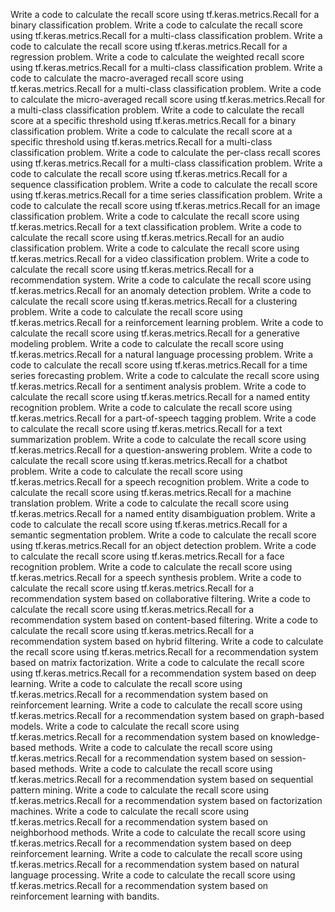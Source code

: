 Write a code to calculate the recall score using tf.keras.metrics.Recall for a binary classification problem.
Write a code to calculate the recall score using tf.keras.metrics.Recall for a multi-class classification problem.
Write a code to calculate the recall score using tf.keras.metrics.Recall for a regression problem.
Write a code to calculate the weighted recall score using tf.keras.metrics.Recall for a multi-class classification problem.
Write a code to calculate the macro-averaged recall score using tf.keras.metrics.Recall for a multi-class classification problem.
Write a code to calculate the micro-averaged recall score using tf.keras.metrics.Recall for a multi-class classification problem.
Write a code to calculate the recall score at a specific threshold using tf.keras.metrics.Recall for a binary classification problem.
Write a code to calculate the recall score at a specific threshold using tf.keras.metrics.Recall for a multi-class classification problem.
Write a code to calculate the per-class recall scores using tf.keras.metrics.Recall for a multi-class classification problem.
Write a code to calculate the recall score using tf.keras.metrics.Recall for a sequence classification problem.
Write a code to calculate the recall score using tf.keras.metrics.Recall for a time series classification problem.
Write a code to calculate the recall score using tf.keras.metrics.Recall for an image classification problem.
Write a code to calculate the recall score using tf.keras.metrics.Recall for a text classification problem.
Write a code to calculate the recall score using tf.keras.metrics.Recall for an audio classification problem.
Write a code to calculate the recall score using tf.keras.metrics.Recall for a video classification problem.
Write a code to calculate the recall score using tf.keras.metrics.Recall for a recommendation system.
Write a code to calculate the recall score using tf.keras.metrics.Recall for an anomaly detection problem.
Write a code to calculate the recall score using tf.keras.metrics.Recall for a clustering problem.
Write a code to calculate the recall score using tf.keras.metrics.Recall for a reinforcement learning problem.
Write a code to calculate the recall score using tf.keras.metrics.Recall for a generative modeling problem.
Write a code to calculate the recall score using tf.keras.metrics.Recall for a natural language processing problem.
Write a code to calculate the recall score using tf.keras.metrics.Recall for a time series forecasting problem.
Write a code to calculate the recall score using tf.keras.metrics.Recall for a sentiment analysis problem.
Write a code to calculate the recall score using tf.keras.metrics.Recall for a named entity recognition problem.
Write a code to calculate the recall score using tf.keras.metrics.Recall for a part-of-speech tagging problem.
Write a code to calculate the recall score using tf.keras.metrics.Recall for a text summarization problem.
Write a code to calculate the recall score using tf.keras.metrics.Recall for a question-answering problem.
Write a code to calculate the recall score using tf.keras.metrics.Recall for a chatbot problem.
Write a code to calculate the recall score using tf.keras.metrics.Recall for a speech recognition problem.
Write a code to calculate the recall score using tf.keras.metrics.Recall for a machine translation problem.
Write a code to calculate the recall score using tf.keras.metrics.Recall for a named entity disambiguation problem.
Write a code to calculate the recall score using tf.keras.metrics.Recall for a semantic segmentation problem.
Write a code to calculate the recall score using tf.keras.metrics.Recall for an object detection problem.
Write a code to calculate the recall score using tf.keras.metrics.Recall for a face recognition problem.
Write a code to calculate the recall score using tf.keras.metrics.Recall for a speech synthesis problem.
Write a code to calculate the recall score using tf.keras.metrics.Recall for a recommendation system based on collaborative filtering.
Write a code to calculate the recall score using tf.keras.metrics.Recall for a recommendation system based on content-based filtering.
Write a code to calculate the recall score using tf.keras.metrics.Recall for a recommendation system based on hybrid filtering.
Write a code to calculate the recall score using tf.keras.metrics.Recall for a recommendation system based on matrix factorization.
Write a code to calculate the recall score using tf.keras.metrics.Recall for a recommendation system based on deep learning.
Write a code to calculate the recall score using tf.keras.metrics.Recall for a recommendation system based on reinforcement learning.
Write a code to calculate the recall score using tf.keras.metrics.Recall for a recommendation system based on graph-based models.
Write a code to calculate the recall score using tf.keras.metrics.Recall for a recommendation system based on knowledge-based methods.
Write a code to calculate the recall score using tf.keras.metrics.Recall for a recommendation system based on session-based methods.
Write a code to calculate the recall score using tf.keras.metrics.Recall for a recommendation system based on sequential pattern mining.
Write a code to calculate the recall score using tf.keras.metrics.Recall for a recommendation system based on factorization machines.
Write a code to calculate the recall score using tf.keras.metrics.Recall for a recommendation system based on neighborhood methods.
Write a code to calculate the recall score using tf.keras.metrics.Recall for a recommendation system based on deep reinforcement learning.
Write a code to calculate the recall score using tf.keras.metrics.Recall for a recommendation system based on natural language processing.
Write a code to calculate the recall score using tf.keras.metrics.Recall for a recommendation system based on reinforcement learning with bandits.